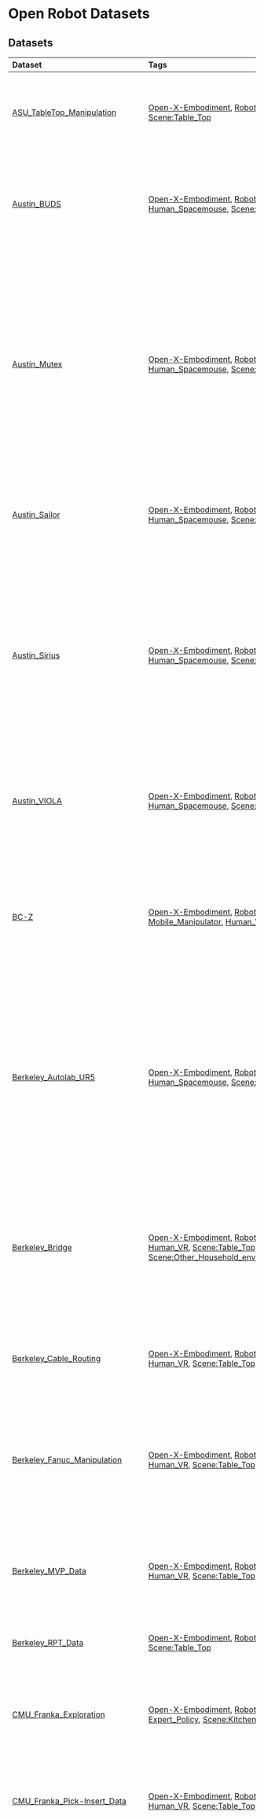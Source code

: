 # Open Robot Datasets

## Datasets 

| Dataset                                                                                                                                                                | Tags                                                                                                                                                                                                                                                                                                                                                                                                                                                                                                                                                                                                                                                                                                                                                                                                                                                                                                                                                                                                                                                                                                                                                                           | Description                                                                                                                                                                                                                                                                                                                                         |
|:-----------------------------------------------------------------------------------------------------------------------------------------------------------------------|:-------------------------------------------------------------------------------------------------------------------------------------------------------------------------------------------------------------------------------------------------------------------------------------------------------------------------------------------------------------------------------------------------------------------------------------------------------------------------------------------------------------------------------------------------------------------------------------------------------------------------------------------------------------------------------------------------------------------------------------------------------------------------------------------------------------------------------------------------------------------------------------------------------------------------------------------------------------------------------------------------------------------------------------------------------------------------------------------------------------------------------------------------------------------------------|:----------------------------------------------------------------------------------------------------------------------------------------------------------------------------------------------------------------------------------------------------------------------------------------------------------------------------------------------------|
| [ASU_TableTop_Manipulation](https://github.com/KeplerC/oed-playground/tree/main/pages/datasets/asu_table_top_converted_externally_to_rlds.md)                          | [Open-X-Embodiment](https://github.com/KeplerC/oed-playground/tree/main/pages/tags/Open-X-Embodiment.md), [Robot:UR5](https://github.com/KeplerC/oed-playground/tree/main/pages/tags/Robot:UR5.md), [Single_Arm](https://github.com/KeplerC/oed-playground/tree/main/pages/tags/Single_Arm.md), [Scripted](https://github.com/KeplerC/oed-playground/tree/main/pages/tags/Scripted.md), [Scene:Table_Top](https://github.com/KeplerC/oed-playground/tree/main/pages/tags/Scene:Table_Top.md)                                                                                                                                                                                                                                                                                                                                                                                                                                                                                                                                                                                                                                                                                   | The robot interacts with a few objects on a table. It picks up, pushes forward, or rotates the objects.                                                                                                                                                                                                                                             |
| [Austin_BUDS](https://github.com/KeplerC/oed-playground/tree/main/pages/datasets/austin_buds_dataset_converted_externally_to_rlds.md)                                  | [Open-X-Embodiment](https://github.com/KeplerC/oed-playground/tree/main/pages/tags/Open-X-Embodiment.md), [Robot:Franka](https://github.com/KeplerC/oed-playground/tree/main/pages/tags/Robot:Franka.md), [Single_Arm](https://github.com/KeplerC/oed-playground/tree/main/pages/tags/Single_Arm.md), [Human_Spacemouse](https://github.com/KeplerC/oed-playground/tree/main/pages/tags/Human_Spacemouse.md), [Scene:Table_Top](https://github.com/KeplerC/oed-playground/tree/main/pages/tags/Scene:Table_Top.md)                                                                                                                                                                                                                                                                                                                                                                                                                                                                                                                                                                                                                                                             | The robot is trying to solve a long-horizon kitchen task by picking up pot, placing the pot in a plate, and push them together using a picked-up tool.                                                                                                                                                                                              |
| [Austin_Mutex](https://github.com/KeplerC/oed-playground/tree/main/pages/datasets/utaustin_mutex.md)                                                                   | [Open-X-Embodiment](https://github.com/KeplerC/oed-playground/tree/main/pages/tags/Open-X-Embodiment.md), [Robot:Franka](https://github.com/KeplerC/oed-playground/tree/main/pages/tags/Robot:Franka.md), [Single_Arm](https://github.com/KeplerC/oed-playground/tree/main/pages/tags/Single_Arm.md), [Human_Spacemouse](https://github.com/KeplerC/oed-playground/tree/main/pages/tags/Human_Spacemouse.md), [Scene:Table_Top](https://github.com/KeplerC/oed-playground/tree/main/pages/tags/Scene:Table_Top.md)                                                                                                                                                                                                                                                                                                                                                                                                                                                                                                                                                                                                                                                             | The Mutex dataset involves a diverse range of tasks in a home environment, encompassing pick and place tasks like "putting bread on a plate," as well as contact-rich tasks such as "opening an air fryer and putting a bowl with dogs in it" or "taking out a tray from the oven and placing bread on it."                                         |
| [Austin_Sailor](https://github.com/KeplerC/oed-playground/tree/main/pages/datasets/austin_sailor_dataset_converted_externally_to_rlds.md)                              | [Open-X-Embodiment](https://github.com/KeplerC/oed-playground/tree/main/pages/tags/Open-X-Embodiment.md), [Robot:Franka](https://github.com/KeplerC/oed-playground/tree/main/pages/tags/Robot:Franka.md), [Single_Arm](https://github.com/KeplerC/oed-playground/tree/main/pages/tags/Single_Arm.md), [Human_Spacemouse](https://github.com/KeplerC/oed-playground/tree/main/pages/tags/Human_Spacemouse.md), [Scene:Table_Top](https://github.com/KeplerC/oed-playground/tree/main/pages/tags/Scene:Table_Top.md), [Scene:Kitchen](https://github.com/KeplerC/oed-playground/tree/main/pages/tags/Scene:Kitchen.md)                                                                                                                                                                                                                                                                                                                                                                                                                                                                                                                                                           | The robot interacts with diverse objects in a toy kitchen. It picks and places food items, a pan, and pot.                                                                                                                                                                                                                                          |
| [Austin_Sirius](https://github.com/KeplerC/oed-playground/tree/main/pages/datasets/austin_sirius_dataset_converted_externally_to_rlds.md)                              | [Open-X-Embodiment](https://github.com/KeplerC/oed-playground/tree/main/pages/tags/Open-X-Embodiment.md), [Robot:Franka](https://github.com/KeplerC/oed-playground/tree/main/pages/tags/Robot:Franka.md), [Single_Arm](https://github.com/KeplerC/oed-playground/tree/main/pages/tags/Single_Arm.md), [Human_Spacemouse](https://github.com/KeplerC/oed-playground/tree/main/pages/tags/Human_Spacemouse.md), [Scene:Table_Top](https://github.com/KeplerC/oed-playground/tree/main/pages/tags/Scene:Table_Top.md)                                                                                                                                                                                                                                                                                                                                                                                                                                                                                                                                                                                                                                                             | The dataset comprises two tasks, kcup and gear. The kcup task requires opening the kcup holder, inserting the kcup into the holder, and closing the holder. The gear task requires inserting the blue gear onto the right peg, followed by inserting the smaller red gear.                                                                          |
| [Austin_VIOLA](https://github.com/KeplerC/oed-playground/tree/main/pages/datasets/viola.md)                                                                            | [Open-X-Embodiment](https://github.com/KeplerC/oed-playground/tree/main/pages/tags/Open-X-Embodiment.md), [Robot:Franka](https://github.com/KeplerC/oed-playground/tree/main/pages/tags/Robot:Franka.md), [Single_Arm](https://github.com/KeplerC/oed-playground/tree/main/pages/tags/Single_Arm.md), [Human_Spacemouse](https://github.com/KeplerC/oed-playground/tree/main/pages/tags/Human_Spacemouse.md), [Scene:Table_Top](https://github.com/KeplerC/oed-playground/tree/main/pages/tags/Scene:Table_Top.md)                                                                                                                                                                                                                                                                                                                                                                                                                                                                                                                                                                                                                                                             | The robot performs various household-like tasks, such as setting up the table, or making coffee using a coffee machine.                                                                                                                                                                                                                             |
| [BC-Z](https://github.com/KeplerC/oed-playground/tree/main/pages/datasets/bc_z.md)                                                                                     | [Open-X-Embodiment](https://github.com/KeplerC/oed-playground/tree/main/pages/tags/Open-X-Embodiment.md), [Robot:Google_Robot](https://github.com/KeplerC/oed-playground/tree/main/pages/tags/Robot:Google_Robot.md), [Mobile_Manipulator](https://github.com/KeplerC/oed-playground/tree/main/pages/tags/Mobile_Manipulator.md), [Human_VR](https://github.com/KeplerC/oed-playground/tree/main/pages/tags/Human_VR.md), [Scene:Table_Top](https://github.com/KeplerC/oed-playground/tree/main/pages/tags/Scene:Table_Top.md)                                                                                                                                                                                                                                                                                                                                                                                                                                                                                                                                                                                                                                                 | The robot attempts picking, wiping, and placing tasks on a diverse set of objects on a tabletop, along with a few challenging tasks like stacking cups on top of each other.                                                                                                                                                                        |
| [Berkeley_Autolab_UR5](https://github.com/KeplerC/oed-playground/tree/main/pages/datasets/berkeley_autolab_ur5.md)                                                     | [Open-X-Embodiment](https://github.com/KeplerC/oed-playground/tree/main/pages/tags/Open-X-Embodiment.md), [Robot:UR5](https://github.com/KeplerC/oed-playground/tree/main/pages/tags/Robot:UR5.md), [Single_Arm](https://github.com/KeplerC/oed-playground/tree/main/pages/tags/Single_Arm.md), [Human_Spacemouse](https://github.com/KeplerC/oed-playground/tree/main/pages/tags/Human_Spacemouse.md), [Scene:Table_Top](https://github.com/KeplerC/oed-playground/tree/main/pages/tags/Scene:Table_Top.md)                                                                                                                                                                                                                                                                                                                                                                                                                                                                                                                                                                                                                                                                   | The data consists of 4 robot manipulation tasks: simple pick-and-place of a stuffed animal between containers, sweeping a cloth, stacking cups, and a more difficult pick-and-place of a bottle that requires precise grasp and 6DOF rotation                                                                                                       |
| [Berkeley_Bridge](https://github.com/KeplerC/oed-playground/tree/main/pages/datasets/bridge.md)                                                                        | [Open-X-Embodiment](https://github.com/KeplerC/oed-playground/tree/main/pages/tags/Open-X-Embodiment.md), [Robot:WidowX](https://github.com/KeplerC/oed-playground/tree/main/pages/tags/Robot:WidowX.md), [Single_Arm](https://github.com/KeplerC/oed-playground/tree/main/pages/tags/Single_Arm.md), [Human_VR](https://github.com/KeplerC/oed-playground/tree/main/pages/tags/Human_VR.md), [Scene:Table_Top](https://github.com/KeplerC/oed-playground/tree/main/pages/tags/Scene:Table_Top.md), [Scene:Kitchen](https://github.com/KeplerC/oed-playground/tree/main/pages/tags/Scene:Kitchen.md), [Scene:Other_Household_environments](https://github.com/KeplerC/oed-playground/tree/main/pages/tags/Scene:Other_Household_environments.md)                                                                                                                                                                                                                                                                                                                                                                                                                               | The robot interacts with household environments including kitchens, sinks, and tabletops. Skills include object rearrangement, sweeping, stacking, folding, and opening/closing doors and drawers.                                                                                                                                                  |
| [Berkeley_Cable_Routing](https://github.com/KeplerC/oed-playground/tree/main/pages/datasets/berkeley_cable_routing.md)                                                 | [Open-X-Embodiment](https://github.com/KeplerC/oed-playground/tree/main/pages/tags/Open-X-Embodiment.md), [Robot:Franka](https://github.com/KeplerC/oed-playground/tree/main/pages/tags/Robot:Franka.md), [Single_Arm](https://github.com/KeplerC/oed-playground/tree/main/pages/tags/Single_Arm.md), [Human_VR](https://github.com/KeplerC/oed-playground/tree/main/pages/tags/Human_VR.md), [Scene:Table_Top](https://github.com/KeplerC/oed-playground/tree/main/pages/tags/Scene:Table_Top.md)                                                                                                                                                                                                                                                                                                                                                                                                                                                                                                                                                                                                                                                                             | The robot routes cable through a number of tight-fitting clips mounted on the table.                                                                                                                                                                                                                                                                |
| [Berkeley_Fanuc_Manipulation](https://github.com/KeplerC/oed-playground/tree/main/pages/datasets/berkeley_fanuc_manipulation.md)                                       | [Open-X-Embodiment](https://github.com/KeplerC/oed-playground/tree/main/pages/tags/Open-X-Embodiment.md), [Robot:Fanuc_Mate](https://github.com/KeplerC/oed-playground/tree/main/pages/tags/Robot:Fanuc_Mate.md), [Single_Arm](https://github.com/KeplerC/oed-playground/tree/main/pages/tags/Single_Arm.md), [Human_VR](https://github.com/KeplerC/oed-playground/tree/main/pages/tags/Human_VR.md), [Scene:Table_Top](https://github.com/KeplerC/oed-playground/tree/main/pages/tags/Scene:Table_Top.md)                                                                                                                                                                                                                                                                                                                                                                                                                                                                                                                                                                                                                                                                     | A Fanuc robot performs various manipulation tasks. For example, it opens drawers, picks up objects, closes doors, closes computers, and pushes objects to desired locations.                                                                                                                                                                        |
| [Berkeley_MVP_Data](https://github.com/KeplerC/oed-playground/tree/main/pages/datasets/berkeley_mvp_converted_externally_to_rlds.md)                                   | [Open-X-Embodiment](https://github.com/KeplerC/oed-playground/tree/main/pages/tags/Open-X-Embodiment.md), [Robot:xArm](https://github.com/KeplerC/oed-playground/tree/main/pages/tags/Robot:xArm.md), [Single_Arm](https://github.com/KeplerC/oed-playground/tree/main/pages/tags/Single_Arm.md), [Human_VR](https://github.com/KeplerC/oed-playground/tree/main/pages/tags/Human_VR.md), [Scene:Table_Top](https://github.com/KeplerC/oed-playground/tree/main/pages/tags/Scene:Table_Top.md), [Scene:Kitchen](https://github.com/KeplerC/oed-playground/tree/main/pages/tags/Scene:Kitchen.md)                                                                                                                                                                                                                                                                                                                                                                                                                                                                                                                                                                               | Basic motor control tasks (reach, push, pick) on table top and toy environments (toy kitchen, toy fridge).                                                                                                                                                                                                                                          |
| [Berkeley_RPT_Data](https://github.com/KeplerC/oed-playground/tree/main/pages/datasets/berkeley_rpt_converted_externally_to_rlds.md)                                   | [Open-X-Embodiment](https://github.com/KeplerC/oed-playground/tree/main/pages/tags/Open-X-Embodiment.md), [Robot:Franka](https://github.com/KeplerC/oed-playground/tree/main/pages/tags/Robot:Franka.md), [Single_Arm](https://github.com/KeplerC/oed-playground/tree/main/pages/tags/Single_Arm.md), [Scripted](https://github.com/KeplerC/oed-playground/tree/main/pages/tags/Scripted.md), [Scene:Table_Top](https://github.com/KeplerC/oed-playground/tree/main/pages/tags/Scene:Table_Top.md)                                                                                                                                                                                                                                                                                                                                                                                                                                                                                                                                                                                                                                                                             | Picking, stacking, destacking, and bin picking with variations in objects.                                                                                                                                                                                                                                                                          |
| [CMU_Franka_Exploration](https://github.com/KeplerC/oed-playground/tree/main/pages/datasets/cmu_franka_exploration_dataset_converted_externally_to_rlds.md)            | [Open-X-Embodiment](https://github.com/KeplerC/oed-playground/tree/main/pages/tags/Open-X-Embodiment.md), [Robot:Franka](https://github.com/KeplerC/oed-playground/tree/main/pages/tags/Robot:Franka.md), [Single_Arm](https://github.com/KeplerC/oed-playground/tree/main/pages/tags/Single_Arm.md), [Expert_Policy](https://github.com/KeplerC/oed-playground/tree/main/pages/tags/Expert_Policy.md), [Scene:Kitchen](https://github.com/KeplerC/oed-playground/tree/main/pages/tags/Scene:Kitchen.md)                                                                                                                                                                                                                                                                                                                                                                                                                                                                                                                                                                                                                                                                       | Franka exploring kitchen environment, lifting knife and vegetable and opening cabinet.                                                                                                                                                                                                                                                              |
| [CMU_Franka_Pick-Insert_Data](https://github.com/KeplerC/oed-playground/tree/main/pages/datasets/iamlab_cmu_pickup_insert_converted_externally_to_rlds.md)             | [Open-X-Embodiment](https://github.com/KeplerC/oed-playground/tree/main/pages/tags/Open-X-Embodiment.md), [Robot:Franka](https://github.com/KeplerC/oed-playground/tree/main/pages/tags/Robot:Franka.md), [Single_Arm](https://github.com/KeplerC/oed-playground/tree/main/pages/tags/Single_Arm.md), [Human_VR](https://github.com/KeplerC/oed-playground/tree/main/pages/tags/Human_VR.md), [Scene:Table_Top](https://github.com/KeplerC/oed-playground/tree/main/pages/tags/Scene:Table_Top.md)                                                                                                                                                                                                                                                                                                                                                                                                                                                                                                                                                                                                                                                                             | The robot tries to pick up different shaped objects placed in front of it. It also tries to insert particular objects into a cylindrical peg.                                                                                                                                                                                                       |
| [CMU_Play_Fusion](https://github.com/KeplerC/oed-playground/tree/main/pages/datasets/cmu_play_fusion.md)                                                               | [Open-X-Embodiment](https://github.com/KeplerC/oed-playground/tree/main/pages/tags/Open-X-Embodiment.md), [Robot:Franka](https://github.com/KeplerC/oed-playground/tree/main/pages/tags/Robot:Franka.md), [Single_Arm](https://github.com/KeplerC/oed-playground/tree/main/pages/tags/Single_Arm.md), [Human_VR](https://github.com/KeplerC/oed-playground/tree/main/pages/tags/Human_VR.md), [Scene:Table_Top](https://github.com/KeplerC/oed-playground/tree/main/pages/tags/Scene:Table_Top.md), [Scene:Kitchen](https://github.com/KeplerC/oed-playground/tree/main/pages/tags/Scene:Kitchen.md)                                                                                                                                                                                                                                                                                                                                                                                                                                                                                                                                                                           | The robot plays with 3 complex scenes: a grill with many cooking objects like toaster, pan, etc. It has to pick, open, place, close. It  has to set a table, move plates, cups, utensils. And it has to place dishes in the sink, dishwasher, hand cups etc.                                                                                        |
| [CMU_Stretch](https://github.com/KeplerC/oed-playground/tree/main/pages/datasets/cmu_stretch.md)                                                                       | [Open-X-Embodiment](https://github.com/KeplerC/oed-playground/tree/main/pages/tags/Open-X-Embodiment.md), [Robot:Hello_Stretch](https://github.com/KeplerC/oed-playground/tree/main/pages/tags/Robot:Hello_Stretch.md), [Mobile_Manipulator](https://github.com/KeplerC/oed-playground/tree/main/pages/tags/Mobile_Manipulator.md), [Expert_Policy](https://github.com/KeplerC/oed-playground/tree/main/pages/tags/Expert_Policy.md), [Scene:Kitchen](https://github.com/KeplerC/oed-playground/tree/main/pages/tags/Scene:Kitchen.md), [Scene:Other_Household_environments](https://github.com/KeplerC/oed-playground/tree/main/pages/tags/Scene:Other_Household_environments.md)                                                                                                                                                                                                                                                                                                                                                                                                                                                                                             | Robot interacting with different household environments.                                                                                                                                                                                                                                                                                            |
| [Columbia_PushT_Dataset](https://github.com/KeplerC/oed-playground/tree/main/pages/datasets/columbia_cairlab_pusht_real.md)                                            | [Open-X-Embodiment](https://github.com/KeplerC/oed-playground/tree/main/pages/tags/Open-X-Embodiment.md), [Robot:UR5](https://github.com/KeplerC/oed-playground/tree/main/pages/tags/Robot:UR5.md), [Single_Arm](https://github.com/KeplerC/oed-playground/tree/main/pages/tags/Single_Arm.md), [Human_VR](https://github.com/KeplerC/oed-playground/tree/main/pages/tags/Human_VR.md), [Scene:Table_Top](https://github.com/KeplerC/oed-playground/tree/main/pages/tags/Scene:Table_Top.md)                                                                                                                                                                                                                                                                                                                                                                                                                                                                                                                                                                                                                                                                                   | The robot pushes a T-shaped block into a fixed goal pose, and then move to an fixed exit zone.                                                                                                                                                                                                                                                      |
| [CoryHall](https://github.com/KeplerC/oed-playground/tree/main/pages/datasets/berkeley_gnm_cory_hall.md)                                                               | [Open-X-Embodiment](https://github.com/KeplerC/oed-playground/tree/main/pages/tags/Open-X-Embodiment.md), [Robot:RC_Car](https://github.com/KeplerC/oed-playground/tree/main/pages/tags/Robot:RC_Car.md), [Wheeled_Robot](https://github.com/KeplerC/oed-playground/tree/main/pages/tags/Wheeled_Robot.md), [Expert_Policy](https://github.com/KeplerC/oed-playground/tree/main/pages/tags/Expert_Policy.md), [Scene:Hallways](https://github.com/KeplerC/oed-playground/tree/main/pages/tags/Scene:Hallways.md)                                                                                                                                                                                                                                                                                                                                                                                                                                                                                                                                                                                                                                                               | Small mobile robot navigates hallways in an office building using a learned policy.                                                                                                                                                                                                                                                                 |
| [DLR_Sara_Grid_Clamp_Dataset](https://github.com/KeplerC/oed-playground/tree/main/pages/datasets/dlr_sara_grid_clamp_converted_externally_to_rlds.md)                  | [Open-X-Embodiment](https://github.com/KeplerC/oed-playground/tree/main/pages/tags/Open-X-Embodiment.md), [Robot:DLR_SARA](https://github.com/KeplerC/oed-playground/tree/main/pages/tags/Robot:DLR_SARA.md), [Single_Arm](https://github.com/KeplerC/oed-playground/tree/main/pages/tags/Single_Arm.md), [Expert_Policy](https://github.com/KeplerC/oed-playground/tree/main/pages/tags/Expert_Policy.md), [Scene:Table_Top](https://github.com/KeplerC/oed-playground/tree/main/pages/tags/Scene:Table_Top.md), [Scene:Workshop_environment](https://github.com/KeplerC/oed-playground/tree/main/pages/tags/Scene:Workshop_environment.md)                                                                                                                                                                                                                                                                                                                                                                                                                                                                                                                                   | The robot learns to place the grid clamp in the grids on the table.                                                                                                                                                                                                                                                                                 |
| [DLR_Sara_Pour_Dataset](https://github.com/KeplerC/oed-playground/tree/main/pages/datasets/dlr_sara_pour_converted_externally_to_rlds.md)                              | [Open-X-Embodiment](https://github.com/KeplerC/oed-playground/tree/main/pages/tags/Open-X-Embodiment.md), [Robot:DLR_SARA](https://github.com/KeplerC/oed-playground/tree/main/pages/tags/Robot:DLR_SARA.md), [Single_Arm](https://github.com/KeplerC/oed-playground/tree/main/pages/tags/Single_Arm.md), [Expert_Policy](https://github.com/KeplerC/oed-playground/tree/main/pages/tags/Expert_Policy.md), [Scene:Table_Top](https://github.com/KeplerC/oed-playground/tree/main/pages/tags/Scene:Table_Top.md), [Scene:Household_objects](https://github.com/KeplerC/oed-playground/tree/main/pages/tags/Scene:Household_objects.md)                                                                                                                                                                                                                                                                                                                                                                                                                                                                                                                                         | The robot learns to pour ping-pong balls from a cup held in the end-effector into the cup placed on the table.                                                                                                                                                                                                                                      |
| [DLR_Wheelchair_Shared_Control](https://github.com/KeplerC/oed-playground/tree/main/pages/datasets/dlr_edan_shared_control_converted_externally_to_rlds.md)            | [Open-X-Embodiment](https://github.com/KeplerC/oed-playground/tree/main/pages/tags/Open-X-Embodiment.md), [Robot:DLR_EDAN](https://github.com/KeplerC/oed-playground/tree/main/pages/tags/Robot:DLR_EDAN.md), [Single_Arm](https://github.com/KeplerC/oed-playground/tree/main/pages/tags/Single_Arm.md), [Human_teleoperation_using_Shared_Control_Templates](https://github.com/KeplerC/oed-playground/tree/main/pages/tags/Human_teleoperation_using_Shared_Control_Templates.md), [Scene:Table_Top](https://github.com/KeplerC/oed-playground/tree/main/pages/tags/Scene:Table_Top.md), [Scene:shelf](https://github.com/KeplerC/oed-playground/tree/main/pages/tags/Scene:shelf.md)                                                                                                                                                                                                                                                                                                                                                                                                                                                                                       | The robot grasps a set of different objects in a table top and a shelf.                                                                                                                                                                                                                                                                             |
| [ETH_Agent_Affordances](https://github.com/KeplerC/oed-playground/tree/main/pages/datasets/eth_agent_affordances.md)                                                   | [Open-X-Embodiment](https://github.com/KeplerC/oed-playground/tree/main/pages/tags/Open-X-Embodiment.md), [Robot:Franka](https://github.com/KeplerC/oed-playground/tree/main/pages/tags/Robot:Franka.md), [Mobile_Manipulator](https://github.com/KeplerC/oed-playground/tree/main/pages/tags/Mobile_Manipulator.md), [Expert_Policy](https://github.com/KeplerC/oed-playground/tree/main/pages/tags/Expert_Policy.md), [Scene:Kitchen](https://github.com/KeplerC/oed-playground/tree/main/pages/tags/Scene:Kitchen.md)                                                                                                                                                                                                                                                                                                                                                                                                                                                                                                                                                                                                                                                       | The robot opens and closes an oven, starting from different initial positions and door angles.                                                                                                                                                                                                                                                      |
| [Freiburg_Franka_Play](https://github.com/KeplerC/oed-playground/tree/main/pages/datasets/taco_play.md)                                                                | [Open-X-Embodiment](https://github.com/KeplerC/oed-playground/tree/main/pages/tags/Open-X-Embodiment.md), [Robot:Franka](https://github.com/KeplerC/oed-playground/tree/main/pages/tags/Robot:Franka.md), [Single_Arm](https://github.com/KeplerC/oed-playground/tree/main/pages/tags/Single_Arm.md), [Human_VR](https://github.com/KeplerC/oed-playground/tree/main/pages/tags/Human_VR.md), [Scene:Table_Top](https://github.com/KeplerC/oed-playground/tree/main/pages/tags/Scene:Table_Top.md)                                                                                                                                                                                                                                                                                                                                                                                                                                                                                                                                                                                                                                                                             | "The robot interacts with toy blocks, it pick and places them, stacks them, unstacks them, opens drawers, sliding doors and turrns on LED lights by pushing buttons."                                                                                                                                                                               |
| [Furniture_Bench](https://github.com/KeplerC/oed-playground/tree/main/pages/datasets/furniture_bench_dataset_converted_externally_to_rlds.md)                          | [Open-X-Embodiment](https://github.com/KeplerC/oed-playground/tree/main/pages/tags/Open-X-Embodiment.md), [Robot:Franka](https://github.com/KeplerC/oed-playground/tree/main/pages/tags/Robot:Franka.md), [Single_Arm](https://github.com/KeplerC/oed-playground/tree/main/pages/tags/Single_Arm.md), [Human_VR](https://github.com/KeplerC/oed-playground/tree/main/pages/tags/Human_VR.md), [Scene:Table_Top](https://github.com/KeplerC/oed-playground/tree/main/pages/tags/Scene:Table_Top.md)                                                                                                                                                                                                                                                                                                                                                                                                                                                                                                                                                                                                                                                                             | The robot assembles one of 9 3D-printed furniture models on the table, which requires grasping, inserting, and screwing.                                                                                                                                                                                                                            |
| [KAIST_Nonprehensile_Objects](https://github.com/KeplerC/oed-playground/tree/main/pages/datasets/kaist_nonprehensile_converted_externally_to_rlds.md)                  | [Open-X-Embodiment](https://github.com/KeplerC/oed-playground/tree/main/pages/tags/Open-X-Embodiment.md), [Robot:Franka](https://github.com/KeplerC/oed-playground/tree/main/pages/tags/Robot:Franka.md), [Single_Arm](https://github.com/KeplerC/oed-playground/tree/main/pages/tags/Single_Arm.md), [Expert_Policy](https://github.com/KeplerC/oed-playground/tree/main/pages/tags/Expert_Policy.md), [Scene:Table_Top](https://github.com/KeplerC/oed-playground/tree/main/pages/tags/Scene:Table_Top.md)                                                                                                                                                                                                                                                                                                                                                                                                                                                                                                                                                                                                                                                                   | The robot performs various non-prehensile manipulation tasks in a tabletop environment. It translates and reorients diverse real-world and 3d-printed objects to a target 6dof pose.                                                                                                                                                                |
| [LSMO_Dataset](https://github.com/KeplerC/oed-playground/tree/main/pages/datasets/tokyo_u_lsmo_converted_externally_to_rlds.md)                                        | [Open-X-Embodiment](https://github.com/KeplerC/oed-playground/tree/main/pages/tags/Open-X-Embodiment.md), [Robot:Cobotta](https://github.com/KeplerC/oed-playground/tree/main/pages/tags/Robot:Cobotta.md), [Single_Arm](https://github.com/KeplerC/oed-playground/tree/main/pages/tags/Single_Arm.md), [Expert_Policy](https://github.com/KeplerC/oed-playground/tree/main/pages/tags/Expert_Policy.md), [Scene:Table_Top](https://github.com/KeplerC/oed-playground/tree/main/pages/tags/Scene:Table_Top.md)                                                                                                                                                                                                                                                                                                                                                                                                                                                                                                                                                                                                                                                                 | The robot avoids obstacle on the table and reaches the target object.                                                                                                                                                                                                                                                                               |
| [Language_Table](https://github.com/KeplerC/oed-playground/tree/main/pages/datasets/language_table.md)                                                                 | [Open-X-Embodiment](https://github.com/KeplerC/oed-playground/tree/main/pages/tags/Open-X-Embodiment.md), [Robot:xArm](https://github.com/KeplerC/oed-playground/tree/main/pages/tags/Robot:xArm.md), [Single_Arm](https://github.com/KeplerC/oed-playground/tree/main/pages/tags/Single_Arm.md), [Human_VR](https://github.com/KeplerC/oed-playground/tree/main/pages/tags/Human_VR.md), [Scene:Table_Top](https://github.com/KeplerC/oed-playground/tree/main/pages/tags/Scene:Table_Top.md)                                                                                                                                                                                                                                                                                                                                                                                                                                                                                                                                                                                                                                                                                 | Robot pushed blocks of different geometric shapes on table top.                                                                                                                                                                                                                                                                                     |
| [Maniskill](https://github.com/KeplerC/oed-playground/tree/main/pages/datasets/maniskill_dataset_converted_externally_to_rlds.md)                                      | [Open-X-Embodiment](https://github.com/KeplerC/oed-playground/tree/main/pages/tags/Open-X-Embodiment.md), [Robot:Franka](https://github.com/KeplerC/oed-playground/tree/main/pages/tags/Robot:Franka.md), [Single_Arm](https://github.com/KeplerC/oed-playground/tree/main/pages/tags/Single_Arm.md), [Scripted](https://github.com/KeplerC/oed-playground/tree/main/pages/tags/Scripted.md), [Scene:Table_Top](https://github.com/KeplerC/oed-playground/tree/main/pages/tags/Scene:Table_Top.md)                                                                                                                                                                                                                                                                                                                                                                                                                                                                                                                                                                                                                                                                             | The robot interacts with different objects placed on the plane (ground). The tasks include picking an isolated object or an object from the clutter up and moving it to a goal position, stacking a red cube onto a green cube, inserting a peg into the box, assembling kits, plugging a charger into the outlet on the wall, turning on a faucet. |
| [NYU_Franka_Play](https://github.com/KeplerC/oed-playground/tree/main/pages/datasets/nyu_franka_play_dataset_converted_externally_to_rlds.md)                          | [Open-X-Embodiment](https://github.com/KeplerC/oed-playground/tree/main/pages/tags/Open-X-Embodiment.md), [Robot:Franka](https://github.com/KeplerC/oed-playground/tree/main/pages/tags/Robot:Franka.md), [Single_Arm](https://github.com/KeplerC/oed-playground/tree/main/pages/tags/Single_Arm.md), [Human_VR](https://github.com/KeplerC/oed-playground/tree/main/pages/tags/Human_VR.md), [Scene:Kitchen](https://github.com/KeplerC/oed-playground/tree/main/pages/tags/Scene:Kitchen.md)                                                                                                                                                                                                                                                                                                                                                                                                                                                                                                                                                                                                                                                                                 | The robot interacts with a toy kitchen doing arbitrary tasks. It opens/closes the microwave door, opens/closes the oven door, turns the stove knobs, and moves the pot between the stove and the sink.                                                                                                                                              |
| [NYU_ROT](https://github.com/KeplerC/oed-playground/tree/main/pages/datasets/nyu_rot_dataset_converted_externally_to_rlds.md)                                          | [Open-X-Embodiment](https://github.com/KeplerC/oed-playground/tree/main/pages/tags/Open-X-Embodiment.md), [Robot:xArm](https://github.com/KeplerC/oed-playground/tree/main/pages/tags/Robot:xArm.md), [Single_Arm](https://github.com/KeplerC/oed-playground/tree/main/pages/tags/Single_Arm.md), [Human_Joystick](https://github.com/KeplerC/oed-playground/tree/main/pages/tags/Human_Joystick.md), [Scene:Table_Top](https://github.com/KeplerC/oed-playground/tree/main/pages/tags/Scene:Table_Top.md)                                                                                                                                                                                                                                                                                                                                                                                                                                                                                                                                                                                                                                                                     | The robot arm performs diverse manipulation tasks on a tabletop such an box opening, cup stacking, and pouring, among others.                                                                                                                                                                                                                       |
| [NYU_VINN](https://github.com/KeplerC/oed-playground/tree/main/pages/datasets/nyu_door_opening_surprising_effectiveness.md)                                            | [Open-X-Embodiment](https://github.com/KeplerC/oed-playground/tree/main/pages/tags/Open-X-Embodiment.md), [Robot:Hello_Stretch](https://github.com/KeplerC/oed-playground/tree/main/pages/tags/Robot:Hello_Stretch.md), [Mobile_Manipulator](https://github.com/KeplerC/oed-playground/tree/main/pages/tags/Mobile_Manipulator.md), [Human_Kinesthetic](https://github.com/KeplerC/oed-playground/tree/main/pages/tags/Human_Kinesthetic.md), [Scene:Kitchen](https://github.com/KeplerC/oed-playground/tree/main/pages/tags/Scene:Kitchen.md), [Scene:Other_Household_environments](https://github.com/KeplerC/oed-playground/tree/main/pages/tags/Scene:Other_Household_environments.md)                                                                                                                                                                                                                                                                                                                                                                                                                                                                                     | The robot opens cabinet doors for a variety of cabinets.                                                                                                                                                                                                                                                                                            |
| [QT-Opt](https://github.com/KeplerC/oed-playground/tree/main/pages/datasets/kuka.md)                                                                                   | [Open-X-Embodiment](https://github.com/KeplerC/oed-playground/tree/main/pages/tags/Open-X-Embodiment.md), [Robot:Kuka_iiwa](https://github.com/KeplerC/oed-playground/tree/main/pages/tags/Robot:Kuka_iiwa.md), [Single_Arm](https://github.com/KeplerC/oed-playground/tree/main/pages/tags/Single_Arm.md), [Expert_Policy](https://github.com/KeplerC/oed-playground/tree/main/pages/tags/Expert_Policy.md), [Scene:Table_Top](https://github.com/KeplerC/oed-playground/tree/main/pages/tags/Scene:Table_Top.md)                                                                                                                                                                                                                                                                                                                                                                                                                                                                                                                                                                                                                                                             | Kuka robot picking objects in a bin.                                                                                                                                                                                                                                                                                                                |
| [RECON](https://github.com/KeplerC/oed-playground/tree/main/pages/datasets/berkeley_gnm_recon.md)                                                                      | [Open-X-Embodiment](https://github.com/KeplerC/oed-playground/tree/main/pages/tags/Open-X-Embodiment.md), [Robot:Jackal](https://github.com/KeplerC/oed-playground/tree/main/pages/tags/Robot:Jackal.md), [Wheeled_Robot](https://github.com/KeplerC/oed-playground/tree/main/pages/tags/Wheeled_Robot.md), [Scripted](https://github.com/KeplerC/oed-playground/tree/main/pages/tags/Scripted.md), [Scene:Outdoors](https://github.com/KeplerC/oed-playground/tree/main/pages/tags/Scene:Outdoors.md)                                                                                                                                                                                                                                                                                                                                                                                                                                                                                                                                                                                                                                                                         | Mobile robot explores outdoor environments using a scripted policy                                                                                                                                                                                                                                                                                  |
| [RT-1_Robot_Action](https://github.com/KeplerC/oed-playground/tree/main/pages/datasets/fractal20220817_data.md)                                                        | [Open-X-Embodiment](https://github.com/KeplerC/oed-playground/tree/main/pages/tags/Open-X-Embodiment.md), [Robot:Google_Robot](https://github.com/KeplerC/oed-playground/tree/main/pages/tags/Robot:Google_Robot.md), [Mobile_Manipulator](https://github.com/KeplerC/oed-playground/tree/main/pages/tags/Mobile_Manipulator.md), [Human_VR](https://github.com/KeplerC/oed-playground/tree/main/pages/tags/Human_VR.md), [Scene:Table_Top](https://github.com/KeplerC/oed-playground/tree/main/pages/tags/Scene:Table_Top.md), [Scene:Kitchen](https://github.com/KeplerC/oed-playground/tree/main/pages/tags/Scene:Kitchen.md)                                                                                                                                                                                                                                                                                                                                                                                                                                                                                                                                               | Robot picks, places and moves 17 objects from the google micro kitchens.                                                                                                                                                                                                                                                                            |
| [Robonet](https://github.com/KeplerC/oed-playground/tree/main/pages/datasets/robo_net.md)                                                                              | [Open-X-Embodiment](https://github.com/KeplerC/oed-playground/tree/main/pages/tags/Open-X-Embodiment.md), [Robot:Multi-Robot](https://github.com/KeplerC/oed-playground/tree/main/pages/tags/Robot:Multi-Robot.md), [Single_Arm](https://github.com/KeplerC/oed-playground/tree/main/pages/tags/Single_Arm.md), [Scripted](https://github.com/KeplerC/oed-playground/tree/main/pages/tags/Scripted.md), [Scene:Table_Top](https://github.com/KeplerC/oed-playground/tree/main/pages/tags/Scene:Table_Top.md)                                                                                                                                                                                                                                                                                                                                                                                                                                                                                                                                                                                                                                                                   | The robot interacts with the objects in a bin placed in front of it                                                                                                                                                                                                                                                                                 |
| [Roboturk](https://github.com/KeplerC/oed-playground/tree/main/pages/datasets/roboturk.md)                                                                             | [Open-X-Embodiment](https://github.com/KeplerC/oed-playground/tree/main/pages/tags/Open-X-Embodiment.md), [Robot:Sawyer](https://github.com/KeplerC/oed-playground/tree/main/pages/tags/Robot:Sawyer.md), [Single_Arm](https://github.com/KeplerC/oed-playground/tree/main/pages/tags/Single_Arm.md), [Human_VR](https://github.com/KeplerC/oed-playground/tree/main/pages/tags/Human_VR.md), [Scene:Table_Top](https://github.com/KeplerC/oed-playground/tree/main/pages/tags/Scene:Table_Top.md)                                                                                                                                                                                                                                                                                                                                                                                                                                                                                                                                                                                                                                                                             | Sawyer robots flattens laundry, builds towers from bowls and searches objects.                                                                                                                                                                                                                                                                      |
| [SACSoN](https://github.com/KeplerC/oed-playground/tree/main/pages/datasets/berkeley_gnm_sac_son.md)                                                                   | [Open-X-Embodiment](https://github.com/KeplerC/oed-playground/tree/main/pages/tags/Open-X-Embodiment.md), [Robot:TurtleBot_2](https://github.com/KeplerC/oed-playground/tree/main/pages/tags/Robot:TurtleBot_2.md), [Wheeled_Robot](https://github.com/KeplerC/oed-playground/tree/main/pages/tags/Wheeled_Robot.md), [Expert_Policy](https://github.com/KeplerC/oed-playground/tree/main/pages/tags/Expert_Policy.md), [Scene:Hallways](https://github.com/KeplerC/oed-playground/tree/main/pages/tags/Scene:Hallways.md)                                                                                                                                                                                                                                                                                                                                                                                                                                                                                                                                                                                                                                                     | Mobile robot navigates pedestrian-rich environments (e.g. offices, school buildings etc.) and runs a learned policy that may interact with the pedestrians.                                                                                                                                                                                         |
| [Saytap](https://github.com/KeplerC/oed-playground/tree/main/pages/datasets/utokyo_saytap_converted_externally_to_rlds.md)                                             | [Open-X-Embodiment](https://github.com/KeplerC/oed-playground/tree/main/pages/tags/Open-X-Embodiment.md), [Robot:Unitree_A1](https://github.com/KeplerC/oed-playground/tree/main/pages/tags/Robot:Unitree_A1.md), [Quadrupedal_Robot](https://github.com/KeplerC/oed-playground/tree/main/pages/tags/Quadrupedal_Robot.md), [Expert_Policy](https://github.com/KeplerC/oed-playground/tree/main/pages/tags/Expert_Policy.md), [Scene:Indoor](https://github.com/KeplerC/oed-playground/tree/main/pages/tags/Scene:Indoor.md), [Scene:on_a_flat_floor](https://github.com/KeplerC/oed-playground/tree/main/pages/tags/Scene:on_a_flat_floor.md)                                                                                                                                                                                                                                                                                                                                                                                                                                                                                                                                 | A Unitree Go1 robot follows human command in natural language (e.g., "trot forward slowly")                                                                                                                                                                                                                                                         |
| [Stanford_HYDRA](https://github.com/KeplerC/oed-playground/tree/main/pages/datasets/stanford_hydra_dataset_converted_externally_to_rlds.md)                            | [Open-X-Embodiment](https://github.com/KeplerC/oed-playground/tree/main/pages/tags/Open-X-Embodiment.md), [Robot:Franka](https://github.com/KeplerC/oed-playground/tree/main/pages/tags/Robot:Franka.md), [Single_Arm](https://github.com/KeplerC/oed-playground/tree/main/pages/tags/Single_Arm.md), [Human_VR](https://github.com/KeplerC/oed-playground/tree/main/pages/tags/Human_VR.md), [Scene:Table_Top](https://github.com/KeplerC/oed-playground/tree/main/pages/tags/Scene:Table_Top.md), [Scene:Kitchen](https://github.com/KeplerC/oed-playground/tree/main/pages/tags/Scene:Kitchen.md)                                                                                                                                                                                                                                                                                                                                                                                                                                                                                                                                                                           | The robot performs the following tasks in corresponding environment: making a cup of coffee using the keurig machine; making a toast using the oven; sorting dishes onto the dish rack.                                                                                                                                                             |
| [Stanford_Kuka_Multimodal](https://github.com/KeplerC/oed-playground/tree/main/pages/datasets/stanford_kuka_multimodal_dataset_converted_externally_to_rlds.md)        | [Open-X-Embodiment](https://github.com/KeplerC/oed-playground/tree/main/pages/tags/Open-X-Embodiment.md), [Robot:Kuka_iiwa](https://github.com/KeplerC/oed-playground/tree/main/pages/tags/Robot:Kuka_iiwa.md), [Single_Arm](https://github.com/KeplerC/oed-playground/tree/main/pages/tags/Single_Arm.md), [Expert_Policy](https://github.com/KeplerC/oed-playground/tree/main/pages/tags/Expert_Policy.md), [Scene:Table_Top](https://github.com/KeplerC/oed-playground/tree/main/pages/tags/Scene:Table_Top.md)                                                                                                                                                                                                                                                                                                                                                                                                                                                                                                                                                                                                                                                             | The robot learns to insert differently-shaped pegs into differently-shaped holes with low tolerances (~2mm).                                                                                                                                                                                                                                        |
| [Stanford_MaskVIT_Data](https://github.com/KeplerC/oed-playground/tree/main/pages/datasets/stanford_mask_vit_converted_externally_to_rlds.md)                          | [Open-X-Embodiment](https://github.com/KeplerC/oed-playground/tree/main/pages/tags/Open-X-Embodiment.md), [Robot:Sawyer](https://github.com/KeplerC/oed-playground/tree/main/pages/tags/Robot:Sawyer.md), [Single_Arm](https://github.com/KeplerC/oed-playground/tree/main/pages/tags/Single_Arm.md), [Scripted](https://github.com/KeplerC/oed-playground/tree/main/pages/tags/Scripted.md), [Scene:Table_Top](https://github.com/KeplerC/oed-playground/tree/main/pages/tags/Scene:Table_Top.md)                                                                                                                                                                                                                                                                                                                                                                                                                                                                                                                                                                                                                                                                             | The robot randomly pushes and picks objects in a bin, which include stuffed toys, plastic cups and toys, etc, and are periodically shuffled.                                                                                                                                                                                                        |
| [Stanford_Robocook](https://github.com/KeplerC/oed-playground/tree/main/pages/datasets/stanford_robocook_converted_externally_to_rlds.md)                              | [Open-X-Embodiment](https://github.com/KeplerC/oed-playground/tree/main/pages/tags/Open-X-Embodiment.md), [Robot:Franka](https://github.com/KeplerC/oed-playground/tree/main/pages/tags/Robot:Franka.md), [Single_Arm](https://github.com/KeplerC/oed-playground/tree/main/pages/tags/Single_Arm.md), [Scripted](https://github.com/KeplerC/oed-playground/tree/main/pages/tags/Scripted.md), [Scene:Table_Top](https://github.com/KeplerC/oed-playground/tree/main/pages/tags/Scene:Table_Top.md), [Scene:Kitchen](https://github.com/KeplerC/oed-playground/tree/main/pages/tags/Scene:Kitchen.md)                                                                                                                                                                                                                                                                                                                                                                                                                                                                                                                                                                           | In the first task, the robot pinches the dough with an asymmetric gripper / two-rod symmetric gripper / two-plane symmetric gripper. In the second task, the robot presses the dough with a circle press / square press / circle punch / square punch. In the third task, the robot rolls the dough with a large roller / small roller.             |
| [TOTO_Benchmark](https://github.com/KeplerC/oed-playground/tree/main/pages/datasets/toto.md)                                                                           | [Open-X-Embodiment](https://github.com/KeplerC/oed-playground/tree/main/pages/tags/Open-X-Embodiment.md), [Robot:Franka](https://github.com/KeplerC/oed-playground/tree/main/pages/tags/Robot:Franka.md), [Single_Arm](https://github.com/KeplerC/oed-playground/tree/main/pages/tags/Single_Arm.md), [The_dataset_is_collected_in_3_ways:_Human_teleoperation_--_VR_Teleop,_trained_state-based_BC_policies,_and_trajectory_replay_with_noise](https://github.com/KeplerC/oed-playground/tree/main/pages/tags/The_dataset_is_collected_in_3_ways:_Human_teleoperation_--_VR_Teleop,_trained_state-based_BC_policies,_and_trajectory_replay_with_noise.md), [Scene:Table_Top](https://github.com/KeplerC/oed-playground/tree/main/pages/tags/Scene:Table_Top.md)                                                                                                                                                                                                                                                                                                                                                                                                               | The TOTO Benchmark Dataset contains trajectories of two tasks: scooping and pouring. For scooping, the objective is to scoop material from a bowl into the spoon. For pouring, the goal is to pour some material into a target cup on the table.                                                                                                    |
| [Tokyo_PR2_Fridge_Opening](https://github.com/KeplerC/oed-playground/tree/main/pages/datasets/utokyo_pr2_opening_fridge_converted_externally_to_rlds.md)               | [Open-X-Embodiment](https://github.com/KeplerC/oed-playground/tree/main/pages/tags/Open-X-Embodiment.md), [Robot:PR2](https://github.com/KeplerC/oed-playground/tree/main/pages/tags/Robot:PR2.md), [Single_Arm](https://github.com/KeplerC/oed-playground/tree/main/pages/tags/Single_Arm.md), [Human_VR](https://github.com/KeplerC/oed-playground/tree/main/pages/tags/Human_VR.md), [Scene:Kitchen](https://github.com/KeplerC/oed-playground/tree/main/pages/tags/Scene:Kitchen.md)                                                                                                                                                                                                                                                                                                                                                                                                                                                                                                                                                                                                                                                                                       | The PR2 robot opens fridge.                                                                                                                                                                                                                                                                                                                         |
| [Tokyo_PR2_Tabletop_Manipulation](https://github.com/KeplerC/oed-playground/tree/main/pages/datasets/utokyo_pr2_tabletop_manipulation_converted_externally_to_rlds.md) | [Open-X-Embodiment](https://github.com/KeplerC/oed-playground/tree/main/pages/tags/Open-X-Embodiment.md), [Robot:PR2](https://github.com/KeplerC/oed-playground/tree/main/pages/tags/Robot:PR2.md), [Single_Arm](https://github.com/KeplerC/oed-playground/tree/main/pages/tags/Single_Arm.md), [Human_VR](https://github.com/KeplerC/oed-playground/tree/main/pages/tags/Human_VR.md), [Scene:Table_Top](https://github.com/KeplerC/oed-playground/tree/main/pages/tags/Scene:Table_Top.md)                                                                                                                                                                                                                                                                                                                                                                                                                                                                                                                                                                                                                                                                                   | The PR2 robot conducts manipulation for table top object. It conducts pick-and-place of bread and grape and folds cloth.                                                                                                                                                                                                                            |
| [UCSD_Kitchen](https://github.com/KeplerC/oed-playground/tree/main/pages/datasets/ucsd_kitchen_dataset_converted_externally_to_rlds.md)                                | [Open-X-Embodiment](https://github.com/KeplerC/oed-playground/tree/main/pages/tags/Open-X-Embodiment.md), [Robot:xArm](https://github.com/KeplerC/oed-playground/tree/main/pages/tags/Robot:xArm.md), [Single_Arm](https://github.com/KeplerC/oed-playground/tree/main/pages/tags/Single_Arm.md), [Human_VR](https://github.com/KeplerC/oed-playground/tree/main/pages/tags/Human_VR.md), [Scene:Kitchen](https://github.com/KeplerC/oed-playground/tree/main/pages/tags/Scene:Kitchen.md)                                                                                                                                                                                                                                                                                                                                                                                                                                                                                                                                                                                                                                                                                     | The dataset offers a comprehensive set of real-world robotic interactions, involving natural language instructions and complex manipulations with kitchen objects.                                                                                                                                                                                  |
| [UCSD_Pick_Place](https://github.com/KeplerC/oed-playground/tree/main/pages/datasets/ucsd_pick_and_place_dataset_converted_externally_to_rlds.md)                      | [Open-X-Embodiment](https://github.com/KeplerC/oed-playground/tree/main/pages/tags/Open-X-Embodiment.md), [Robot:xArm](https://github.com/KeplerC/oed-playground/tree/main/pages/tags/Robot:xArm.md), [Single_Arm](https://github.com/KeplerC/oed-playground/tree/main/pages/tags/Single_Arm.md), [Expert_Policy](https://github.com/KeplerC/oed-playground/tree/main/pages/tags/Expert_Policy.md), [Scene:Table_Top](https://github.com/KeplerC/oed-playground/tree/main/pages/tags/Scene:Table_Top.md), [Scene:Kitchen](https://github.com/KeplerC/oed-playground/tree/main/pages/tags/Scene:Kitchen.md)                                                                                                                                                                                                                                                                                                                                                                                                                                                                                                                                                                     | The robot performs pick and place tasks in table top and kitchen scenes. The dataset contains a variety of visual variations.                                                                                                                                                                                                                       |
| [UIUC_D3Field](https://github.com/KeplerC/oed-playground/tree/main/pages/datasets/uiuc_d3field.md)                                                                     | [Open-X-Embodiment](https://github.com/KeplerC/oed-playground/tree/main/pages/tags/Open-X-Embodiment.md), [Robot:Kinova_Gen3](https://github.com/KeplerC/oed-playground/tree/main/pages/tags/Robot:Kinova_Gen3.md), [Single_Arm](https://github.com/KeplerC/oed-playground/tree/main/pages/tags/Single_Arm.md), [Scripted](https://github.com/KeplerC/oed-playground/tree/main/pages/tags/Scripted.md), [Scene:Table_Top](https://github.com/KeplerC/oed-playground/tree/main/pages/tags/Scene:Table_Top.md)                                                                                                                                                                                                                                                                                                                                                                                                                                                                                                                                                                                                                                                                   | The robot completes tasks specified by the goal image, including organizing utensils, shoes, mugs.                                                                                                                                                                                                                                                  |
| [USC_Cloth_Sim](https://github.com/KeplerC/oed-playground/tree/main/pages/datasets/usc_cloth_sim_converted_externally_to_rlds.md)                                      | [Open-X-Embodiment](https://github.com/KeplerC/oed-playground/tree/main/pages/tags/Open-X-Embodiment.md), [Robot:Franka](https://github.com/KeplerC/oed-playground/tree/main/pages/tags/Robot:Franka.md), [Single_Arm](https://github.com/KeplerC/oed-playground/tree/main/pages/tags/Single_Arm.md), [Scripted](https://github.com/KeplerC/oed-playground/tree/main/pages/tags/Scripted.md), [Scene:Table_Top](https://github.com/KeplerC/oed-playground/tree/main/pages/tags/Scene:Table_Top.md), [Scene:Kitchen](https://github.com/KeplerC/oed-playground/tree/main/pages/tags/Scene:Kitchen.md)                                                                                                                                                                                                                                                                                                                                                                                                                                                                                                                                                                           | The robot manipulates a deformable object (cloth on a tabletop) along a diagonal.                                                                                                                                                                                                                                                                   |
| [USC_Jaco_Play](https://github.com/KeplerC/oed-playground/tree/main/pages/datasets/jaco_play.md)                                                                       | [Open-X-Embodiment](https://github.com/KeplerC/oed-playground/tree/main/pages/tags/Open-X-Embodiment.md), [Robot:Jaco_2](https://github.com/KeplerC/oed-playground/tree/main/pages/tags/Robot:Jaco_2.md), [Single_Arm](https://github.com/KeplerC/oed-playground/tree/main/pages/tags/Single_Arm.md), [Human_VR](https://github.com/KeplerC/oed-playground/tree/main/pages/tags/Human_VR.md), [Scene:Table_Top](https://github.com/KeplerC/oed-playground/tree/main/pages/tags/Scene:Table_Top.md), [Scene:Kitchen](https://github.com/KeplerC/oed-playground/tree/main/pages/tags/Scene:Kitchen.md)                                                                                                                                                                                                                                                                                                                                                                                                                                                                                                                                                                           | The robot performs pick-place tasks in a tabletop toy kitchen environment. Some examples of the task include, "Pick up the orange fruit.", "Put the black bowl in the sink."                                                                                                                                                                        |
| [UTokyo_xArm_Bimanual](https://github.com/KeplerC/oed-playground/tree/main/pages/datasets/utokyo_xarm_bimanual_converted_externally_to_rlds.md)                        | [Open-X-Embodiment](https://github.com/KeplerC/oed-playground/tree/main/pages/tags/Open-X-Embodiment.md), [Robot:xArm_Bimanual](https://github.com/KeplerC/oed-playground/tree/main/pages/tags/Robot:xArm_Bimanual.md), [Bi-Manual](https://github.com/KeplerC/oed-playground/tree/main/pages/tags/Bi-Manual.md), [Human_Puppeteering](https://github.com/KeplerC/oed-playground/tree/main/pages/tags/Human_Puppeteering.md), [Scene:Table_Top](https://github.com/KeplerC/oed-playground/tree/main/pages/tags/Scene:Table_Top.md)                                                                                                                                                                                                                                                                                                                                                                                                                                                                                                                                                                                                                                             | The robots reach a towel on the table. They also unfold a wrinkled towel.                                                                                                                                                                                                                                                                           |
| [UTokyo_xArm_PickPlace](https://github.com/KeplerC/oed-playground/tree/main/pages/datasets/utokyo_xarm_pick_and_place_converted_externally_to_rlds.md)                 | [Open-X-Embodiment](https://github.com/KeplerC/oed-playground/tree/main/pages/tags/Open-X-Embodiment.md), [Robot:xArm](https://github.com/KeplerC/oed-playground/tree/main/pages/tags/Robot:xArm.md), [Single_Arm](https://github.com/KeplerC/oed-playground/tree/main/pages/tags/Single_Arm.md), [Human_Puppeteering](https://github.com/KeplerC/oed-playground/tree/main/pages/tags/Human_Puppeteering.md), [Scene:Table_Top](https://github.com/KeplerC/oed-playground/tree/main/pages/tags/Scene:Table_Top.md)                                                                                                                                                                                                                                                                                                                                                                                                                                                                                                                                                                                                                                                             | The robot picks up a white plate, and then places it on the red plate.                                                                                                                                                                                                                                                                              |
| [ALOHA](https://github.com/KeplerC/oed-playground/tree/main/pages/datasets/aloha.md)                                                                                   | [Open-X-Embodiment](https://github.com/KeplerC/oed-playground/tree/main/pages/tags/Open-X-Embodiment.md), [Robot:ViperX_Bimanual](https://github.com/KeplerC/oed-playground/tree/main/pages/tags/Robot:ViperX_Bimanual.md), [Bi-Manual](https://github.com/KeplerC/oed-playground/tree/main/pages/tags/Bi-Manual.md), [Human_Puppeteering](https://github.com/KeplerC/oed-playground/tree/main/pages/tags/Human_Puppeteering.md), [Scene:Table_Top](https://github.com/KeplerC/oed-playground/tree/main/pages/tags/Scene:Table_Top.md)                                                                                                                                                                                                                                                                                                                                                                                                                                                                                                                                                                                                                                         | Bi-manual robot performing complex, dexterous tasks like unwrapping candy and putting on shoes.                                                                                                                                                                                                                                                     |
| [CMU_Food_Manipulation](https://github.com/KeplerC/oed-playground/tree/main/pages/datasets/cmu_food_manipulation.md)                                                   | [Open-X-Embodiment](https://github.com/KeplerC/oed-playground/tree/main/pages/tags/Open-X-Embodiment.md), [Robot:Franka](https://github.com/KeplerC/oed-playground/tree/main/pages/tags/Robot:Franka.md), [Single_Arm](https://github.com/KeplerC/oed-playground/tree/main/pages/tags/Single_Arm.md), [Scripted](https://github.com/KeplerC/oed-playground/tree/main/pages/tags/Scripted.md), [Scene:Table_Top](https://github.com/KeplerC/oed-playground/tree/main/pages/tags/Scene:Table_Top.md)                                                                                                                                                                                                                                                                                                                                                                                                                                                                                                                                                                                                                                                                             | Robot interacting with different food items.                                                                                                                                                                                                                                                                                                        |
| [ConqHose](https://github.com/KeplerC/oed-playground/tree/main/pages/datasets/conqhose.md)                                                                             | [Open-X-Embodiment](https://github.com/KeplerC/oed-playground/tree/main/pages/tags/Open-X-Embodiment.md), [Robot:Spot](https://github.com/KeplerC/oed-playground/tree/main/pages/tags/Robot:Spot.md), [Mobile_Manipulator](https://github.com/KeplerC/oed-playground/tree/main/pages/tags/Mobile_Manipulator.md), [Scripted](https://github.com/KeplerC/oed-playground/tree/main/pages/tags/Scripted.md), [Scene:Other_Household_environments](https://github.com/KeplerC/oed-playground/tree/main/pages/tags/Scene:Other_Household_environments.md), [Scene:Hallways](https://github.com/KeplerC/oed-playground/tree/main/pages/tags/Scene:Hallways.md)                                                                                                                                                                                                                                                                                                                                                                                                                                                                                                                       | The robot grabs, lifts, and drags the end of a vacuum hose around in an office environment.                                                                                                                                                                                                                                                         |
| [DROID](https://github.com/KeplerC/oed-playground/tree/main/pages/datasets/droid.md)                                                                                   | [Open-X-Embodiment](https://github.com/KeplerC/oed-playground/tree/main/pages/tags/Open-X-Embodiment.md), [Robot:Franka](https://github.com/KeplerC/oed-playground/tree/main/pages/tags/Robot:Franka.md), [Single_Arm](https://github.com/KeplerC/oed-playground/tree/main/pages/tags/Single_Arm.md), [Human_VR](https://github.com/KeplerC/oed-playground/tree/main/pages/tags/Human_VR.md), [Scene:Table_Top](https://github.com/KeplerC/oed-playground/tree/main/pages/tags/Scene:Table_Top.md), [Scene:Kitchen](https://github.com/KeplerC/oed-playground/tree/main/pages/tags/Scene:Kitchen.md), [Scene:Other_Household_environments](https://github.com/KeplerC/oed-playground/tree/main/pages/tags/Scene:Other_Household_environments.md), [Scene:Hallways](https://github.com/KeplerC/oed-playground/tree/main/pages/tags/Scene:Hallways.md)                                                                                                                                                                                                                                                                                                                           | Various household manipulation tasks                                                                                                                                                                                                                                                                                                                |
| [DobbE](https://github.com/KeplerC/oed-playground/tree/main/pages/datasets/dobbe.md)                                                                                   | [Open-X-Embodiment](https://github.com/KeplerC/oed-playground/tree/main/pages/tags/Open-X-Embodiment.md), [Robot:Hello_Stretch](https://github.com/KeplerC/oed-playground/tree/main/pages/tags/Robot:Hello_Stretch.md), [Mobile_Manipulator](https://github.com/KeplerC/oed-playground/tree/main/pages/tags/Mobile_Manipulator.md), [Human_collection_using_tools](https://github.com/KeplerC/oed-playground/tree/main/pages/tags/Human_collection_using_tools.md), [Scene:Kitchen](https://github.com/KeplerC/oed-playground/tree/main/pages/tags/Scene:Kitchen.md), [Scene:Other_Household_environments](https://github.com/KeplerC/oed-playground/tree/main/pages/tags/Scene:Other_Household_environments.md), [Scene:Hallways](https://github.com/KeplerC/oed-playground/tree/main/pages/tags/Scene:Hallways.md)                                                                                                                                                                                                                                                                                                                                                           | The demo collector uses the Stick to collect data from 7 tasks, including door/drawer opening/closing, handle grasping, pick and place, and random play data.                                                                                                                                                                                       |
| [FMB](https://github.com/KeplerC/oed-playground/tree/main/pages/datasets/fmb.md)                                                                                       | [Open-X-Embodiment](https://github.com/KeplerC/oed-playground/tree/main/pages/tags/Open-X-Embodiment.md), [Robot:Franka](https://github.com/KeplerC/oed-playground/tree/main/pages/tags/Robot:Franka.md), [Single_Arm](https://github.com/KeplerC/oed-playground/tree/main/pages/tags/Single_Arm.md), [Human_VR](https://github.com/KeplerC/oed-playground/tree/main/pages/tags/Human_VR.md), [Scene:Table_Top](https://github.com/KeplerC/oed-playground/tree/main/pages/tags/Scene:Table_Top.md)                                                                                                                                                                                                                                                                                                                                                                                                                                                                                                                                                                                                                                                                             | The robot interacts with diverse 3D printed objects, pick them up, reposition, and assemble them                                                                                                                                                                                                                                                    |
| [MPI_Muscular_Proprioception](https://github.com/KeplerC/oed-playground/tree/main/pages/datasets/mpi_muscular_proprioception.md)                                       | [Open-X-Embodiment](https://github.com/KeplerC/oed-playground/tree/main/pages/tags/Open-X-Embodiment.md), [Robot:PAMY2](https://github.com/KeplerC/oed-playground/tree/main/pages/tags/Robot:PAMY2.md), [Single_Arm](https://github.com/KeplerC/oed-playground/tree/main/pages/tags/Single_Arm.md), [Scripted](https://github.com/KeplerC/oed-playground/tree/main/pages/tags/Scripted.md), [Scene:The_robot_is_alone_in_the_environment](https://github.com/KeplerC/oed-playground/tree/main/pages/tags/Scene:The_robot_is_alone_in_the_environment.md), [Scene:there_are_no_other_objects_in_the_workspace.](https://github.com/KeplerC/oed-playground/tree/main/pages/tags/Scene:there_are_no_other_objects_in_the_workspace..md)                                                                                                                                                                                                                                                                                                                                                                                                                                           | There is no task that the robot solves. It executes a combination of random multisine signals of target pressures, as well as fixed target pressures.                                                                                                                                                                                               |
| [MimicPlay](https://github.com/KeplerC/oed-playground/tree/main/pages/datasets/mimicplay.md)                                                                           | [Open-X-Embodiment](https://github.com/KeplerC/oed-playground/tree/main/pages/tags/Open-X-Embodiment.md), [Robot:Franka](https://github.com/KeplerC/oed-playground/tree/main/pages/tags/Robot:Franka.md), [Single_Arm](https://github.com/KeplerC/oed-playground/tree/main/pages/tags/Single_Arm.md), [Human_VR](https://github.com/KeplerC/oed-playground/tree/main/pages/tags/Human_VR.md), [Scene:Table_Top](https://github.com/KeplerC/oed-playground/tree/main/pages/tags/Scene:Table_Top.md)                                                                                                                                                                                                                                                                                                                                                                                                                                                                                                                                                                                                                                                                             | The robot interacts with various appliances in five different scenes, including a kitchen with an oven; a study desk with a bookshelf and lamp; flowers and a vase; toy sandwich making; and cloth folding. It opens the microwave and drawers; places a book on the shelf; inserts a flower into the vase; and assembles a sandwich.               |
| [MobileALOHA](https://github.com/KeplerC/oed-playground/tree/main/pages/datasets/mobilealoha.md)                                                                       | [Open-X-Embodiment](https://github.com/KeplerC/oed-playground/tree/main/pages/tags/Open-X-Embodiment.md), [Robot:MobileALOHA](https://github.com/KeplerC/oed-playground/tree/main/pages/tags/Robot:MobileALOHA.md), [Mobile_Manipulator](https://github.com/KeplerC/oed-playground/tree/main/pages/tags/Mobile_Manipulator.md), [Human_Puppeteering](https://github.com/KeplerC/oed-playground/tree/main/pages/tags/Human_Puppeteering.md), [Scene:Table_Top](https://github.com/KeplerC/oed-playground/tree/main/pages/tags/Scene:Table_Top.md), [Scene:Kitchen](https://github.com/KeplerC/oed-playground/tree/main/pages/tags/Scene:Kitchen.md), [Scene:Other_Household_environments](https://github.com/KeplerC/oed-playground/tree/main/pages/tags/Scene:Other_Household_environments.md), [Scene:Hallways](https://github.com/KeplerC/oed-playground/tree/main/pages/tags/Scene:Hallways.md)                                                                                                                                                                                                                                                                             | The robot interacts with diverse appliances in a real kitchen and indoor environments. It wipes spilled wine, stores a heavy pot to be inside wall cabinets, calls an elevator, pushes chairs, and cooks shrimp.                                                                                                                                    |
| [Plex_RoboSuite](https://github.com/KeplerC/oed-playground/tree/main/pages/datasets/plex_robosuite.md)                                                                 | [Open-X-Embodiment](https://github.com/KeplerC/oed-playground/tree/main/pages/tags/Open-X-Embodiment.md), [Robot:Franka](https://github.com/KeplerC/oed-playground/tree/main/pages/tags/Robot:Franka.md), [Single_Arm](https://github.com/KeplerC/oed-playground/tree/main/pages/tags/Single_Arm.md), [Human_Keyboard](https://github.com/KeplerC/oed-playground/tree/main/pages/tags/Human_Keyboard.md), [Scene:Table_Top](https://github.com/KeplerC/oed-playground/tree/main/pages/tags/Scene:Table_Top.md), [Scene:Tabletop_with_sections](https://github.com/KeplerC/oed-playground/tree/main/pages/tags/Scene:Tabletop_with_sections.md)                                                                                                                                                                                                                                                                                                                                                                                                                                                                                                                                 | Opening a door, stacking 2 cubes, picking and placing various objects to specially designated areas, putting a loop onto a peg.                                                                                                                                                                                                                     |
| [QUT_Dexterous_Manpulation](https://github.com/KeplerC/oed-playground/tree/main/pages/datasets/qut_dexterous_manpulation.md)                                           | [Open-X-Embodiment](https://github.com/KeplerC/oed-playground/tree/main/pages/tags/Open-X-Embodiment.md), [Robot:Franka](https://github.com/KeplerC/oed-playground/tree/main/pages/tags/Robot:Franka.md), [Mobile_Manipulator](https://github.com/KeplerC/oed-playground/tree/main/pages/tags/Mobile_Manipulator.md), [Human_VR](https://github.com/KeplerC/oed-playground/tree/main/pages/tags/Human_VR.md), [Scene:Table_Top](https://github.com/KeplerC/oed-playground/tree/main/pages/tags/Scene:Table_Top.md)                                                                                                                                                                                                                                                                                                                                                                                                                                                                                                                                                                                                                                                             | The robot performs some tasks in a tabletop setting. It sorts dishes and objects, cooks and serves food, sets the table, throws away trash paper, rolls dices, waters plants, stacks toy blocks.                                                                                                                                                    |
| [QUT_Dynamic_Grasping](https://github.com/KeplerC/oed-playground/tree/main/pages/datasets/qut_dynamic_grasping.md)                                                     | [Open-X-Embodiment](https://github.com/KeplerC/oed-playground/tree/main/pages/tags/Open-X-Embodiment.md), [Robot:Franka](https://github.com/KeplerC/oed-playground/tree/main/pages/tags/Robot:Franka.md), [Single_Arm](https://github.com/KeplerC/oed-playground/tree/main/pages/tags/Single_Arm.md), [Scripted](https://github.com/KeplerC/oed-playground/tree/main/pages/tags/Scripted.md), [Scene:Table_Top](https://github.com/KeplerC/oed-playground/tree/main/pages/tags/Scene:Table_Top.md)                                                                                                                                                                                                                                                                                                                                                                                                                                                                                                                                                                                                                                                                             | The robot grasps an object that moves around continuously and randomly along the XY plane.                                                                                                                                                                                                                                                          |
| [RoboSet](https://github.com/KeplerC/oed-playground/tree/main/pages/datasets/roboset.md)                                                                               | [Open-X-Embodiment](https://github.com/KeplerC/oed-playground/tree/main/pages/tags/Open-X-Embodiment.md), [Robot:Franka](https://github.com/KeplerC/oed-playground/tree/main/pages/tags/Robot:Franka.md), [Single_Arm](https://github.com/KeplerC/oed-playground/tree/main/pages/tags/Single_Arm.md), [Human_VR](https://github.com/KeplerC/oed-playground/tree/main/pages/tags/Human_VR.md), [Scene:Table_Top](https://github.com/KeplerC/oed-playground/tree/main/pages/tags/Scene:Table_Top.md), [Scene:Kitchen](https://github.com/KeplerC/oed-playground/tree/main/pages/tags/Scene:Kitchen.md), [Scene:Other_Household_environments](https://github.com/KeplerC/oed-playground/tree/main/pages/tags/Scene:Other_Household_environments.md)                                                                                                                                                                                                                                                                                                                                                                                                                               | "The robot interacts with different objects in kitchen scenes. It performs articulated object manipulation of objects with prismatic joints and hinges. It wipes tables with cloth. It performs pick and place skills, and skills requiring precision like capping and uncapping."                                                                  |
| [SPOC](https://github.com/KeplerC/oed-playground/tree/main/pages/datasets/spoc.md)                                                                                     | [Open-X-Embodiment](https://github.com/KeplerC/oed-playground/tree/main/pages/tags/Open-X-Embodiment.md), [Robot:Hello_Stretch](https://github.com/KeplerC/oed-playground/tree/main/pages/tags/Robot:Hello_Stretch.md), [Single_Arm](https://github.com/KeplerC/oed-playground/tree/main/pages/tags/Single_Arm.md), [Scripted](https://github.com/KeplerC/oed-playground/tree/main/pages/tags/Scripted.md), [Scene:Kitchen](https://github.com/KeplerC/oed-playground/tree/main/pages/tags/Scene:Kitchen.md), [Scene:Other_Household_environments](https://github.com/KeplerC/oed-playground/tree/main/pages/tags/Scene:Other_Household_environments.md), [Scene:Hallways](https://github.com/KeplerC/oed-playground/tree/main/pages/tags/Scene:Hallways.md), [Scene:multi_room_environments](https://github.com/KeplerC/oed-playground/tree/main/pages/tags/Scene:multi_room_environments.md)                                                                                                                                                                                                                                                                                 | The robot navigates in the environment and performs pick and place with open vocabulary descriptions.                                                                                                                                                                                                                                               |
| [TidyBot](https://github.com/KeplerC/oed-playground/tree/main/pages/datasets/tidybot.md)                                                                               | [Open-X-Embodiment](https://github.com/KeplerC/oed-playground/tree/main/pages/tags/Open-X-Embodiment.md), [Robot:TidyBot](https://github.com/KeplerC/oed-playground/tree/main/pages/tags/Robot:TidyBot.md), [Mobile_Manipulator](https://github.com/KeplerC/oed-playground/tree/main/pages/tags/Mobile_Manipulator.md), [Human_writes_preferred_object_placements_in_text_form](https://github.com/KeplerC/oed-playground/tree/main/pages/tags/Human_writes_preferred_object_placements_in_text_form.md), [Scene:Kitchen](https://github.com/KeplerC/oed-playground/tree/main/pages/tags/Scene:Kitchen.md), [Scene:Other_Household_environments](https://github.com/KeplerC/oed-playground/tree/main/pages/tags/Scene:Other_Household_environments.md), [Scene:living_room](https://github.com/KeplerC/oed-playground/tree/main/pages/tags/Scene:living_room.md), [Scene:bedroom](https://github.com/KeplerC/oed-playground/tree/main/pages/tags/Scene:bedroom.md), [Scene:kitchen](https://github.com/KeplerC/oed-playground/tree/main/pages/tags/Scene:kitchen.md), [Scene:pantry_room](https://github.com/KeplerC/oed-playground/tree/main/pages/tags/Scene:pantry_room.md) | The robot puts each object into the appropriate receptacle based on user preferences                                                                                                                                                                                                                                                                |
| [VIMA](https://github.com/KeplerC/oed-playground/tree/main/pages/datasets/vima.md)                                                                                     | [Open-X-Embodiment](https://github.com/KeplerC/oed-playground/tree/main/pages/tags/Open-X-Embodiment.md), [Robot:UR5](https://github.com/KeplerC/oed-playground/tree/main/pages/tags/Robot:UR5.md), [Single_Arm](https://github.com/KeplerC/oed-playground/tree/main/pages/tags/Single_Arm.md), [Scripted](https://github.com/KeplerC/oed-playground/tree/main/pages/tags/Scripted.md), [Scene:Table_Top](https://github.com/KeplerC/oed-playground/tree/main/pages/tags/Scene:Table_Top.md)                                                                                                                                                                                                                                                                                                                                                                                                                                                                                                                                                                                                                                                                                   | The robot is conditioned on multimodal prompts (mixture of texts, images, and video frames) to conduct tabletop manipulation tasks, ranging from rearrangement to one-shot imitation.                                                                                                                                                               |

## Contributing

Explain how to contribute here.


## License 

The curated list is under CC0-1.0 License. Please refer to specific dataset for licensing terms. 
